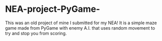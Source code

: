 # NEA-project-PyGame-
This was an old project of mine I submitted for my NEA! It is a simple maze game made from PyGame with enemy A.I. that uses random movement to try and stop you from scoring.

